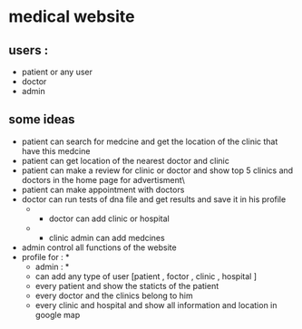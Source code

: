 # medical website

## users :
* patient or any user
* doctor
* admin
## some ideas
* patient can search for medcine and get the location of the clinic that have this medcine 
* patient can get location of the nearest doctor and clinic
* patient can make a review for clinic or doctor and show top 5 clinics and doctors in the home page for advertisment\
* patient can make appointment with doctors
* doctor can run tests of dna file and get results and save it in his profile
  * * doctor can add clinic or hospital 
  * * clinic admin can add medcines
* admin control all functions of the website
* profile for :
  * 
  * admin : *
  * can add any type of user [patient , foctor , clinic , hospital ]
  * every patient and show the staticts of the patient
  * every doctor and the clinics belong to him
  * every clinic and hospital and show all information and location in google map
 


 
 




